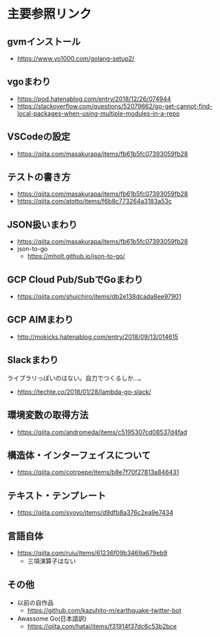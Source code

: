 # 主要参照リンク

## gvmインストール

- https://www.yo1000.com/golang-setup2/

## vgoまわり

- https://pod.hatenablog.com/entry/2018/12/26/074944
- https://stackoverflow.com/questions/52079662/go-get-cannot-find-local-packages-when-using-multiple-modules-in-a-repo

## VSCodeの設定

- https://qiita.com/masakurapa/items/fb61b5fc07393059fb28

## テストの書き方

- https://qiita.com/masakurapa/items/fb61b5fc07393059fb28
- https://qiita.com/atotto/items/f6b8c773264a3183a53c

## JSON扱いまわり

- https://qiita.com/masakurapa/items/fb61b5fc07393059fb28
- json-to-go
    - https://mholt.github.io/json-to-go/

## GCP Cloud Pub/SubでGoまわり

- https://qiita.com/shuichiro/items/db2e138dcada8ee97901

## GCP AIMまわり

- http://mokicks.hatenablog.com/entry/2018/09/13/014615

## Slackまわり

ライブラリっぽいのはない。自力でつくるしか…。

- https://techte.co/2018/01/28/lambda-go-slack/

## 環境変数の取得方法

- https://qiita.com/andromeda/items/c5195307cd08537d4fad

## 構造体・インターフェイスについて

- https://qiita.com/cotrpepe/items/b8e7f70f27813a846431


## テキスト・テンプレート

- https://qiita.com/syoyo/items/d9dfb8a376c2ea9e7434

## 言語自体

- https://qiita.com/ruiu/items/61236f09b3469a679eb9
    - 三項演算子はない

## その他

- 以前の自作品
    - https://github.com/kazuhito-m/earthquake-twitter-bot
- Awassome Go(日本語訳)
    - https://qiita.com/hatai/items/f31914f37dc6c53b2bce
